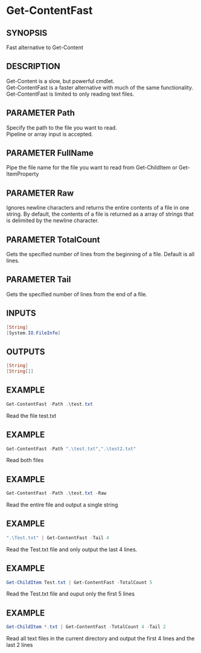 # Get-ContentFast
## SYNOPSIS
   Fast alternative to Get-Content
   
## DESCRIPTION
   Get-Content is a slow, but powerful cmdlet.  
   Get-ContentFast is a faster alternative with much of the same functionality.  
   Get-ContentFast is limited to only reading text files.
   
## PARAMETER Path
   Specify the path to the file you want to read.  
   Pipeline or array input is accepted.
   
## PARAMETER FullName
   Pipe the file name for the file you want to read from Get-ChildItem or Get-ItemProperty
   
## PARAMETER Raw
   Ignores newline characters and returns the entire contents of a file in one string. 
   By default, the contents of a file is returned as a array of strings that is delimited by the newline character.
   
## PARAMETER TotalCount
   Gets the specified number of lines from the beginning of a file. Default is all lines.
   
## PARAMETER Tail
   Gets the specified number of lines from the end of a file.
   
## INPUTS
``` powershell
[String]
[System.IO.FileInfo]
```
   
## OUTPUTS
``` powershell
[String]
[String[]]
```

## EXAMPLE
``` powershell
Get-ContentFast -Path .\test.txt
```      
Read the file test.txt
   
## EXAMPLE
``` powershell
Get-ContentFast -Path ".\test.txt",".\test2.txt"
```
Read both files

## EXAMPLE
``` powershell
Get-ContentFast -Path .\test.txt -Raw
```
Read the entire file and output a single string

## EXAMPLE
``` powershell
".\Test.txt" | Get-ContentFast -Tail 4
```
Read the Test.txt file and only output the last 4 lines.

## EXAMPLE
``` powershell
Get-ChildItem Test.txt | Get-ContentFast -TotalCount 5
```
Read the Test.txt file and ouput only the first 5 lines

## EXAMPLE
``` powershell
Get-ChildItem *.txt | Get-ContentFast -TotalCount 4 -Tail 2
```
Read all text files in the current directory and output the first 4 lines and the last 2 lines

